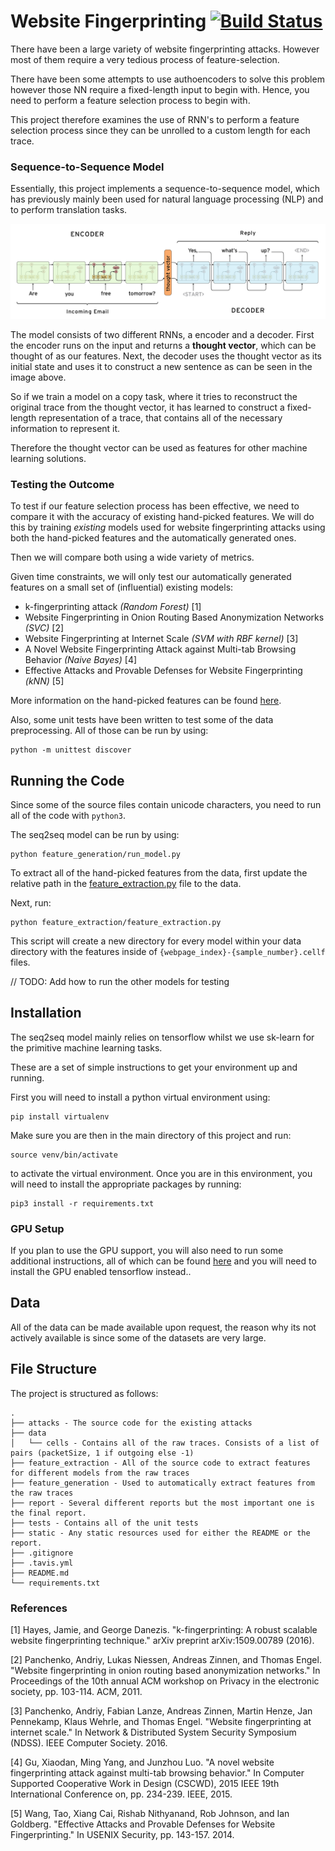 # Website Fingerprinting [![Build Status](https://travis-ci.com/AxelGoetz/website-fingerprinting.svg?token=MDrK2H5qtb5x5ygwhAzr&branch=master)](https://travis-ci.com/AxelGoetz/website-fingerprinting)

There have been a large variety of website fingerprinting attacks.
However most of them require a very tedious process of feature-selection.

There have been some attempts to use authoencoders to solve this problem however those NN require a fixed-length input to begin with.
Hence, you need to perform a feature selection process to begin with.

This project therefore examines the use of RNN's to perform a feature selection process since they can be unrolled to a custom length for each trace.

### Sequence-to-Sequence Model

Essentially, this project implements a sequence-to-sequence model, which has previously mainly been used for natural language processing (NLP) and to perform translation tasks.

![Sequence-to-sequence model image](./static/images/seq2seq.png)

The model consists of two different RNNs, a encoder and a decoder.
First the encoder runs on the input and returns a **thought vector**, which can be thought of as our features.
Next, the decoder uses the thought vector as its initial state and uses it to construct a new sentence as can be seen in the image above.

So if we train a model on a copy task, where it tries to reconstruct the original trace from the thought vector, it has learned to construct a fixed-length representation of a trace, that contains all of the necessary information to represent it.

Therefore the thought vector can be used as features for other machine learning solutions.

### Testing the Outcome

To test if our feature selection process has been effective, we need to compare it with the accuracy of existing hand-picked features.
We will do this by training *existing* models used for website fingerprinting attacks using both the hand-picked features and the automatically generated ones.

Then we will compare both using a wide variety of metrics.

Given time constraints, we will only test our automatically generated features on a small set of (influential) existing models:
- k-fingerprinting attack *(Random Forest)* [1]
- Website Fingerprinting in Onion Routing Based Anonymization Networks *(SVC)* [2]
- Website Fingerprinting at Internet Scale *(SVM with RBF kernel)* [3]
- A Novel Website Fingerprinting Attack against Multi-tab Browsing Behavior *(Naive Bayes)* [4]
- Effective Attacks and Provable Defenses for Website Fingerprinting *(kNN)* [5]

More information on the hand-picked features can be found [here](./feature_extraction/features.md).

Also, some unit tests have been written to test some of the data preprocessing.
All of those can be run by using:

```
python -m unittest discover
```

## Running the Code
Since some of the source files contain unicode characters, you need to run all of the code with `python3`.

The seq2seq model can be run by using:
```
python feature_generation/run_model.py
```

To extract all of the hand-picked features from the data, first update the relative path in the [feature_extraction.py](./feature_extraction/feature_extraction.py) file to the data.

Next, run:
```
python feature_extraction/feature_extraction.py
```

This script will create a new directory for every model within your data directory with the features inside of `{webpage_index}-{sample_number}.cellf` files.

// TODO: Add how to run the other models for testing

## Installation

The seq2seq model mainly relies on tensorflow whilst we use sk-learn for the primitive machine learning tasks.

These are a set of simple instructions to get your environment up and running.

First you will need to install a python virtual environment using:
```
pip install virtualenv
```

Make sure you are then in the main directory of this project and run:
```
source venv/bin/activate
```
to activate the virtual environment. Once you are in this environment, you will need to install the appropriate packages by running:
```
pip3 install -r requirements.txt
```

### GPU Setup

If you plan to use the GPU support, you will also need to run some additional instructions, all of which can be found [here](https://github.com/tensorflow/tensorflow/blob/master/tensorflow/g3doc/get_started/os_setup.md#test-the-tensorflow-installation) and you will need to install the GPU enabled tensorflow instead..


## Data
All of the data can be made available upon request, the reason why its not actively available is since some of the datasets are very large.

## File Structure
The project is structured as follows:
```
.
├── attacks - The source code for the existing attacks
├── data
│   └── cells - Contains all of the raw traces. Consists of a list of pairs (packetSize, 1 if outgoing else -1)
├── feature_extraction - All of the source code to extract features for different models from the raw traces
├── feature_generation - Used to automatically extract features from the raw traces
├── report - Several different reports but the most important one is the final report.
├── tests - Contains all of the unit tests
├── static - Any static resources used for either the README or the report.
├── .gitignore
├── .tavis.yml
├── README.md
└── requirements.txt
```

### References
[1] Hayes, Jamie, and George Danezis. "k-fingerprinting: A robust scalable website fingerprinting technique." arXiv preprint arXiv:1509.00789 (2016).

[2] Panchenko, Andriy, Lukas Niessen, Andreas Zinnen, and Thomas Engel. "Website fingerprinting in onion routing based anonymization networks." In Proceedings of the 10th annual ACM workshop on Privacy in the electronic society, pp. 103-114. ACM, 2011.

[3] Panchenko, Andriy, Fabian Lanze, Andreas Zinnen, Martin Henze, Jan Pennekamp, Klaus Wehrle, and Thomas Engel. "Website fingerprinting at internet scale." In Network & Distributed System Security Symposium (NDSS). IEEE Computer Society. 2016.

[4] Gu, Xiaodan, Ming Yang, and Junzhou Luo. "A novel website fingerprinting attack against multi-tab browsing behavior." In Computer Supported Cooperative Work in Design (CSCWD), 2015 IEEE 19th International Conference on, pp. 234-239. IEEE, 2015.

[5] Wang, Tao, Xiang Cai, Rishab Nithyanand, Rob Johnson, and Ian Goldberg. "Effective Attacks and Provable Defenses for Website Fingerprinting." In USENIX Security, pp. 143-157. 2014.
